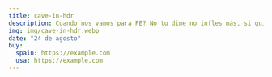 ```yaml
---
title: cave-in-hdr
description: Cuando nos vamos para PE? No tu dime no infles más, si quieres invita a Karla ajasjdkaj.
img: img/cave-in-hdr.webp
date: "24 de agosto"
buy:
  spain: https://example.com
  usa: https://example.com
---
```

